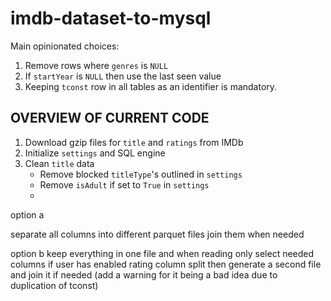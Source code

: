 # imdb-dataset-to-mysql

Main opinionated choices:

1. Remove rows where `genres` is `NULL`
2. If `startYear` is `NULL` then use the last seen value
3. Keeping `tconst` row in all tables as an identifier is mandatory.

## OVERVIEW OF CURRENT CODE

1. Download gzip files for `title` and `ratings` from IMDb
1. Initialize `settings` and SQL engine
1. Clean `title` data
   - Remove blocked `titleType`'s outlined in `settings`
   - Remove `isAdult` if set to `True` in `settings`
   -

option a

separate all columns into different parquet files
join them when needed

option b
keep everything in one file and when reading only select needed columns
if user has enabled rating column split then generate a second file and join it if needed
(add a warning for it being a bad idea due to duplication of tconst)
